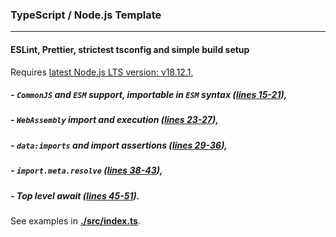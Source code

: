 ### TypeScript / Node.js Template

---

#### ESLint, Prettier, strictest tsconfig and simple build setup

Requires [latest Node.js LTS version: v18.12.1](https://nodejs.org/en/blog/release/v18.12.1/),

##### - `CommonJS` and `ESM` support, importable in `ESM` syntax ([lines 15-21](./src/index.ts)),

##### - `WebAssembly` import and execution ([lines 23-27](./src/index.ts)),

##### - `data:imports` and import assertions ([lines 29-36](./src/index.ts)),

##### - `import.meta.resolve` ([lines 38-43](./src/index.ts)),

##### - Top level await ([lines 45-51](./src/index.ts)).

See examples in **[./src/index.ts](./src/index.ts)**.
